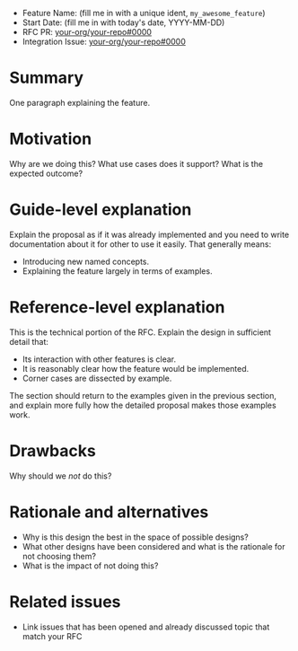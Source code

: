 - Feature Name: (fill me in with a unique ident, `my_awesome_feature`)
- Start Date: (fill me in with today's date, YYYY-MM-DD)
- RFC PR: [your-org/your-repo#0000](https://github.com/your-org/your-repo/pull/0000)
- Integration Issue: [your-org/your-repo#0000](https://github.com/your-org/your-repo/issues/0000)

# Summary
[summary]: #summary

One paragraph explaining the feature.

# Motivation
[motivation]: #motivation

Why are we doing this? 
What use cases does it support? 
What is the expected outcome?

# Guide-level explanation
[guide-level-explanation]: #guide-level-explanation

Explain the proposal as if it was already implemented and you need to write documentation about it for other to use it easily.
That generally means:

- Introducing new named concepts.
- Explaining the feature largely in terms of examples.

# Reference-level explanation
[reference-level-explanation]: #reference-level-explanation

This is the technical portion of the RFC. Explain the design in sufficient detail that:

- Its interaction with other features is clear.
- It is reasonably clear how the feature would be implemented.
- Corner cases are dissected by example.

The section should return to the examples given in the previous section, and explain more fully how the detailed proposal makes those examples work.

# Drawbacks
[drawbacks]: #drawbacks

Why should we *not* do this?

# Rationale and alternatives
[rationale-and-alternatives]: #rationale-and-alternatives

- Why is this design the best in the space of possible designs?
- What other designs have been considered and what is the rationale for not choosing them?
- What is the impact of not doing this?

# Related issues
[unresolved-questions]: #related-issues

- Link issues that has been opened and already discussed topic that match your RFC
